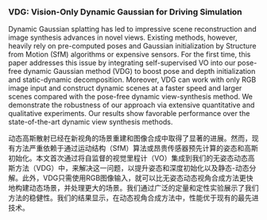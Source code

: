 ### VDG: Vision-Only Dynamic Gaussian for Driving Simulation

Dynamic Gaussian splatting has led to impressive scene reconstruction and image synthesis advances in novel views. Existing methods, however, heavily rely on pre-computed poses and Gaussian initialization by Structure from Motion (SfM) algorithms or expensive sensors. For the first time, this paper addresses this issue by integrating self-supervised VO into our pose-free dynamic Gaussian method (VDG) to boost pose and depth initialization and static-dynamic decomposition. Moreover, VDG can work with only RGB image input and construct dynamic scenes at a faster speed and larger scenes compared with the pose-free dynamic view-synthesis method. We demonstrate the robustness of our approach via extensive quantitative and qualitative experiments. Our results show favorable performance over the state-of-the-art dynamic view synthesis methods.

动态高斯散射已经在新视角的场景重建和图像合成中取得了显著的进展。然而，现有方法严重依赖于通过运动结构（SfM）算法或昂贵传感器预先计算的姿态和高斯初始化。本文首次通过将自监督的视觉里程计（VO）集成到我们的无姿态动态高斯方法（VDG）中，来解决这一问题，以提升姿态和深度初始化以及静态-动态分解。此外，VDG只需使用RGB图像输入，就可以比无姿态动态视角合成方法更快地构建动态场景，并处理更大的场景。我们通过广泛的定量和定性实验展示了我们方法的稳健性。我们的结果显示，在动态视角合成方法中，性能优于现有的最先进技术。
